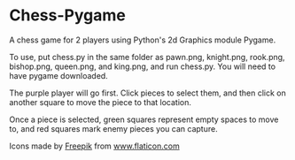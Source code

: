 # Chess-Pygame
A chess game for 2 players using Python's 2d Graphics module Pygame.

To use, put chess.py in the same folder as pawn.png, knight.png, rook.png, bishop.png, queen.png, and king.png, and run chess.py. You will need to have pygame downloaded.

The purple player will go first. Click pieces to select them, and then click on another square to move the piece to that location.

Once a piece is selected, green squares represent empty spaces to move to, and red squares mark enemy pieces you can capture.

<div>Icons made by <a href="https://www.flaticon.com/authors/freepik" title="Freepik">Freepik</a> from <a href="https://www.flaticon.com/" title="Flaticon">www.flaticon.com</a></div>
